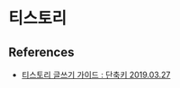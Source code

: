 # 티스토리


## References
* [티스토리 글쓰기 가이드 : 단축키 2019.03.27](https://tistory.io/entry/%ED%8B%B0%EC%8A%A4%ED%86%A0%EB%A6%AC-%EA%B8%80%EC%93%B0%EA%B8%B0-%EA%B0%80%EC%9D%B4%EB%93%9C-%EB%8B%A8%EC%B6%95%ED%82%A4)